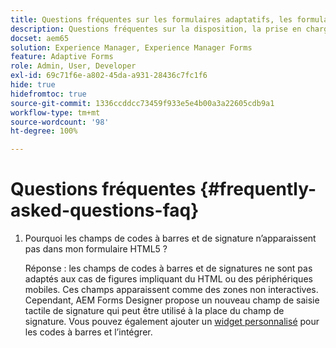 ```yaml
---
title: Questions fréquentes sur les formulaires adaptatifs, les formulaires HTML5 et AEM Forms
description: Questions fréquentes sur la disposition, la prise en charge des scripts et la portée des formulaires adaptatifs, des formulaires HTML5 et d’AEM Forms.
docset: aem65
solution: Experience Manager, Experience Manager Forms
feature: Adaptive Forms
role: Admin, User, Developer
exl-id: 69c71f6e-a802-45da-a931-28436c7fc1f6
hide: true
hidefromtoc: true
source-git-commit: 1336ccddcc73459f933e5e4b00a3a22605cdb9a1
workflow-type: tm+mt
source-wordcount: '98'
ht-degree: 100%

---
```


# Questions fréquentes {#frequently-asked-questions-faq}

1. Pourquoi les champs de codes à barres et de signature n’apparaissent pas dans mon formulaire HTML5 ?

   Réponse : les champs de codes à barres et de signatures ne sont pas adaptés aux cas de figures impliquant du HTML ou des périphériques mobiles. Ces champs apparaissent comme des zones non interactives. Cependant, AEM Forms Designer propose un nouveau champ de saisie tactile de signature qui peut être utilisé à la place du champ de signature. Vous pouvez également ajouter un [widget personnalisé](../../forms/using/custom-widgets.md) pour les codes à barres et l’intégrer.
